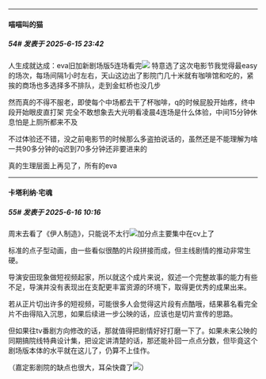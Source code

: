 ﻿
*****

####  喵喵叫的猫  
##### 54#       发表于 2025-6-15 23:42

人生成就达成：eva旧加新剧场版5连场看完<img src="https://static.stage1st.com/image/smiley/face2017/001.png" referrerpolicy="no-referrer">
特意选了这次电影节我觉得最easy的场次，每场间隔1小时左右，天山这边出了影院门几十米就有咖啡馆和吃的，紧挨的商场也多选择多不排队，走到金虹桥也没几步

然而真的不得不服老，即使每个中场都去干了杯咖啡，q的时候屁股开始疼，终中段开始眼皮直打架
完全不敢想象去大光明看凌晨4连场是什么体验，中间15分钟休息怕是上厕所都来不及

不过体验还不错，没之前电影节的时候那么多盗拍说话的，虽然还是不能理解为啥一共90多分钟的q迟到70多分钟还非要进来的

真的生理层面上再见了，所有的eva


*****

####  卡塔利纳·宅魂  
##### 55#       发表于 2025-6-16 10:16

周末去看了《伊人制造》，只能说不太行<img src="https://static.stage1st.com/image/smiley/face2017/003.png" referrerpolicy="no-referrer">加分点主要集中在cv上了

标准的点子型动画，由一些看似很酷的片段拼接而成，但主线剧情的推动非常生硬。

导演安田现象做短视频起家，所以就这个成片来说，叙述一个完整故事的能力有些不足，导演并没有表现出在支配更丰富资源的环境下，取得更优秀的成果出来。

若从正片切出许多的短视频，可能很多人会觉得这片段有点酷哦，结果慕名看完全片不由得陷入沉思，如果后续进一步公映的话，应该也是切片宣传的思路。

但如果往tv番剧方向修改的话，那就值得把剧情好好打磨一下了。如果未来公映的同期搞院线特典设计集，把设定讲清楚的话，那还能补回一点点分数，但毕竟这个剧场版本体的水平就在这儿了，仍算不上佳作。

（嘉定影剧院的缺点也很大，耳朵快聋了<img src="https://static.stage1st.com/image/smiley/face2017/021.png" referrerpolicy="no-referrer">）

